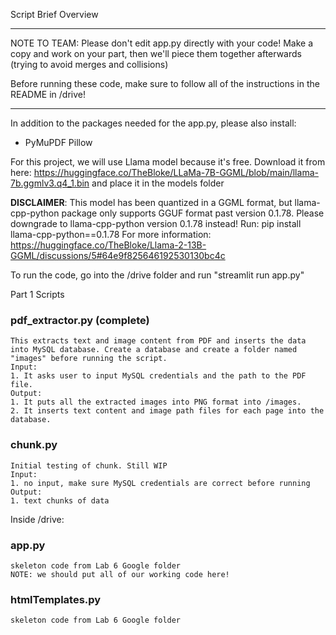 Script Brief Overview

*****
NOTE TO TEAM: Please don't edit app.py directly with your code! 
Make a copy and work on your part, then we'll piece them together 
afterwards (trying to avoid merges and collisions)

Before running these code, make sure to follow all of the instructions in the README in /drive!
*****


In addition to the packages needed for the app.py, please also install:
- PyMuPDF Pillow

For this project, we will use Llama model because it's free.
Download it from here:
https://huggingface.co/TheBloke/LLaMa-7B-GGML/blob/main/llama-7b.ggmlv3.q4_1.bin and place it in the models folder

**DISCLAIMER**:
This model has been quantized in a GGML format, but llama-cpp-python package only supports 
GGUF format past version 0.1.78.
Please downgrade to llama-cpp-python version 0.1.78 instead!
Run: pip install llama-cpp-python==0.1.78
For more information: https://huggingface.co/TheBloke/Llama-2-13B-GGML/discussions/5#64e9f825646192530130bc4c



To run the code, go into the /drive folder and run
"streamlit run app.py"


Part 1 Scripts 

### pdf_extractor.py (complete)
	This extracts text and image content from PDF and inserts the data into MySQL database. Create a database and create a folder named "images" before running the script.
	Input:
	1. It asks user to input MySQL credentials and the path to the PDF file.
	Output:
	1. It puts all the extracted images into PNG format into /images.
	2. It inserts text content and image path files for each page into the database.

### chunk.py
	Initial testing of chunk. Still WIP
	Input:
	1. no input, make sure MySQL credentials are correct before running
	Output:
	1. text chunks of data

Inside /drive:

### app.py
	skeleton code from Lab 6 Google folder
	NOTE: we should put all of our working code here!
	
	
### htmlTemplates.py
	skeleton code from Lab 6 Google folder
